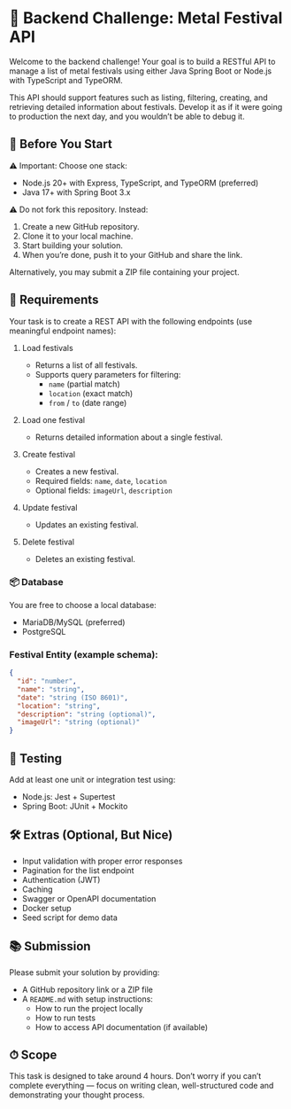 # 🧠 Backend Challenge: Metal Festival API

Welcome to the backend challenge! Your goal is to build a RESTful API to manage a list of metal festivals using either Java Spring Boot or Node.js with TypeScript and TypeORM.

This API should support features such as listing, filtering, creating, and retrieving detailed information about festivals. Develop it as if it were going to production the next day, and you wouldn’t be able to debug it.

## 🚀 Before You Start
⚠️ Important: Choose one stack:
- Node.js 20+ with Express, TypeScript, and TypeORM (preferred)
- Java 17+ with Spring Boot 3.x

⚠️ Do not fork this repository.
Instead: 
1.	Create a new GitHub repository.
2.	Clone it to your local machine.
3.	Start building your solution.
4.	When you’re done, push it to your GitHub and share the link.

Alternatively, you may submit a ZIP file containing your project.

## 🔧 Requirements
Your task is to create a REST API with the following endpoints (use meaningful endpoint names):
1. Load festivals
    - Returns a list of all festivals.
    - Supports query parameters for filtering:
        - `name` (partial match)
        - `location` (exact match)
        - `from` / `to` (date range)

2. Load one festival
    - Returns detailed information about a single festival.

3. Create festival
    - Creates a new festival.
    - Required fields: `name`, `date`, `location`
    - Optional fields: `imageUrl`, `description`

4. Update festival
    - Updates an existing festival.

5. Delete festival
    - Deletes an existing festival.

### 📦 Database
You are free to choose a local database:
- MariaDB/MySQL (preferred)	
- PostgreSQL

### Festival Entity (example schema):
```json
{
  "id": "number",
  "name": "string",
  "date": "string (ISO 8601)",
  "location": "string",
  "description": "string (optional)",
  "imageUrl": "string (optional)"
}
```

## 🧪 Testing
Add at least one unit or integration test using:
- Node.js: Jest + Supertest
- Spring Boot: JUnit + Mockito

## 🛠 Extras (Optional, But Nice)
- Input validation with proper error responses
- Pagination for the list endpoint
- Authentication (JWT)
- Caching
- Swagger or OpenAPI documentation
- Docker setup
- Seed script for demo data

## 📚 Submission
Please submit your solution by providing:
- A GitHub repository link or a ZIP file
- A `README.md` with setup instructions:
  - How to run the project locally
  - How to run tests
  - How to access API documentation (if available)

## ⏱ Scope
This task is designed to take around 4 hours. Don’t worry if you can’t complete everything — focus on writing clean, well-structured code and demonstrating your thought process.